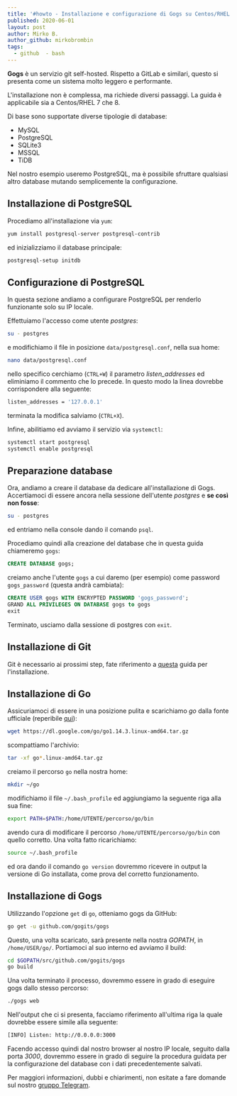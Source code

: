 ```yaml
---
title: '#howto - Installazione e configurazione di Gogs su Centos/RHEL 7/8'
published: 2020-06-01
layout: post
author: Mirko B.
author_github: mirkobrombin
tags:
  - github  - bash
---
```

**Gogs** è un servizio git self-hosted. Rispetto a GitLab e similari, questo si presenta come un sistema molto leggero e performante.

L'installazione non è complessa, ma richiede diversi passaggi. La guida è applicabile sia a Centos/RHEL 7 che 8.

Di base sono supportate diverse tipologie di database:
* MySQL
* PostgreSQL
* SQLite3
* MSSQL
* TiDB

Nel nostro esempio useremo PostgreSQL, ma è possibile sfruttare qualsiasi altro database mutando semplicemente la configurazione.

## Installazione di PostgreSQL
Procediamo all'installazione via `yum`:

```bash
yum install postgresql-server postgresql-contrib
```

ed inizializziamo il database principale:

```bash
postgresql-setup initdb
```

## Configurazione di PostgreSQL
In questa sezione andiamo a configurare PostgreSQL per renderlo funzionante solo su IP locale.

Effettuiamo l'accesso come utente *postgres*:

```bash
su - postgres
```

e modifichiamo il file in posizione `data/postgresql.conf`, nella sua home:

```bash
nano data/postgresql.conf
```

nello specifico cerchiamo (`CTRL+W`) il parametro *listen_addresses* ed eliminiamo il commento che lo precede. In questo modo la linea dovrebbe corrispondere alla seguente:

```bash
listen_addresses = '127.0.0.1'
```

terminata la modifica salviamo (`CTRL+X`).

Infine, abilitiamo ed avviamo il servizio via `systemctl`:

```bash
systemctl start postgresql
systemctl enable postgresql
```
 
## Preparazione database
Ora, andiamo a creare il database da dedicare all'installazione di Gogs. Accertiamoci di essere ancora nella sessione dell'utente *postgres* e **se così non fosse**:

```bash
su - postgres
```

ed entriamo nella console dando il comando `psql`.

Procediamo quindi alla creazione del database che in questa guida chiameremo `gogs`:

```sql
CREATE DATABASE gogs;
```

creiamo anche l'utente `gogs` a cui daremo (per esempio) come password `gogs_password` (questa andrà cambiata):

```sql
CREATE USER gogs WITH ENCRYPTED PASSWORD 'gogs_password';
GRAND ALL PRIVILEGES ON DATABASE gogs to gogs
exit
```

Terminato, usciamo dalla sessione di postgres con `exit`.

## Installazione di Git
Git è necessario ai prossimi step, fate riferimento a <a href="https://linuxhub.it/articles/howto-installazione-di-git-su-ogni-distribuzione-linux">questa</a> guida per l'installazione.

## Installazione di Go
Assicuriamoci di essere in una posizione pulita e scarichiamo *go* dalla fonte ufficiale (reperibile <a href="https://golang.org/dl/">qui</a>):

```bash
wget https://dl.google.com/go/go1.14.3.linux-amd64.tar.gz
```

scompattiamo l'archivio:

```bash
tar -xf go*.linux-amd64.tar.gz
```

creiamo il percorso `go` nella nostra home:

```bash
mkdir ~/go
```

modifichiamo il file `~/.bash_profile` ed aggiungiamo la seguente riga alla sua fine:

```bash
export PATH=$PATH:/home/UTENTE/percorso/go/bin
```

avendo cura di modificare il percorso `/home/UTENTE/percorso/go/bin` con quello corretto. Una volta fatto ricarichiamo:

```bash
source ~/.bash_profile
```

ed ora dando il comando `go version` dovremmo ricevere in output la versione di Go installata, come prova del corretto funzionamento.

## Installazione di Gogs
Utilizzando l'opzione `get` di `go`, otteniamo gogs da GitHub:

```bash
go get -u github.com/gogits/gogs
```

Questo, una volta scaricato, sarà presente nella nostra *GOPATH*, in `/home/USER/go/`. Portiamoci al suo interno ed avviamo il build:

```bash
cd $GOPATH/src/github.com/gogits/gogs
go build
```

Una volta terminato il processo, dovremmo essere in grado di eseguire gogs dallo stesso percorso:

```bash
./gogs web
```

Nell'output che ci si presenta, facciamo riferimento all'ultima riga la quale dovrebbe essere simile alla seguente:

```bash
[INFO] Listen: http://0.0.0.0:3000
```

Facendo accesso quindi dal nostro browser al nostro IP locale, seguito dalla porta *3000*, dovremmo essere in grado di seguire la procedura guidata per la configurazione del database con i dati precedentemente salvati.

Per maggiori informazioni, dubbi e chiarimenti, non esitate a fare domande sul nostro [gruppo Telegram](https://t.me/linuxpeople).